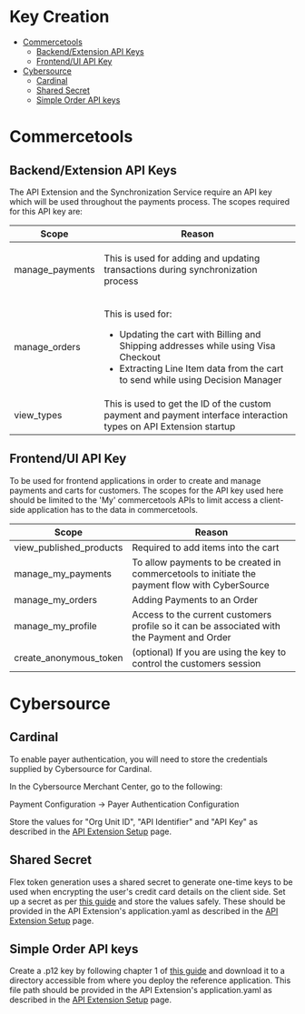 <div id="page">

<div id="main" class="aui-page-panel">

<div id="main-header">

# Key Creation

</div>

<div id="content" class="view">

<div id="main-content" class="wiki-content group">

<div class="toc-macro rbtoc1581891563817">

  - [Commercetools](#Commercetools)
      - [Backend/Extension API
        Keys](#Backend/ExtensionAPIKeys)
      - [Frontend/UI API Key](#Frontend/UIAPIKey)
  - [Cybersource](#Cybersource)
      - [Cardinal](#Cardinal)
      - [Shared Secret](#SharedSecret)
      - [Simple Order API keys](#SimpleOrderAPIkeys)

</div>

# <a name="Commercetools"></a>Commercetools

## <a name="Backend/ExtensionAPIKeys"></a>Backend/Extension API Keys

The API Extension and the Synchronization Service require an API key
which will be used throughout the payments process. The scopes required
for this API key are:

<div class="table-wrap">

<table>
<thead>
<tr class="header">
<th>Scope</th>
<th>Reason</th>
</tr>
</thead>
<tbody>
<tr class="odd">
<td>manage_payments</td>
<td><p>This is used for adding and updating transactions during synchronization process</p></td>
</tr>
<tr class="even">
<td>manage_orders</td>
<td><p>This is used for:</p>
<ul>
<li>Updating the cart with Billing and Shipping addresses while using Visa Checkout</li>
<li>Extracting Line Item data from the cart to send while using Decision Manager</li>
</ul></td>
</tr>
<tr class="odd">
<td>view_types</td>
<td>This is used to get the ID of the custom payment and payment interface interaction types on API Extension startup</td>
</tr>
</tbody>
</table>

</div>

## <a name="Frontend/UIAPIKey"></a>Frontend/UI API Key

To be used for frontend applications in order to create and manage
payments and carts for customers. The scopes for the API key used here
should be limited to the 'My' commercetools APIs to limit access a
client-side application has to the data in commercetools.

<div class="table-wrap">

| Scope                     | Reason                                                                                         |
| ------------------------- | ---------------------------------------------------------------------------------------------- |
| view\_published\_products | Required to add items into the cart                                                            |
| manage\_my\_payments      | To allow payments to be created in commercetools to initiate the payment flow with CyberSource |
| manage\_my\_orders        | Adding Payments to an Order                                                                    |
| manage\_my\_profile       | Access to the current customers profile so it can be associated with the Payment and Order     |
| create\_anonymous\_token  | (optional) If you are using the key to control the customers session                           |

</div>

# <a name="Cybersource"></a>Cybersource

## <a name="Cardinal"></a>Cardinal

To enable payer authentication, you will need to store the credentials
supplied by Cybersource for Cardinal.

In the Cybersource Merchant Center, go to the following:

Payment Configuration → Payer Authentication Configuration

Store the values for "Org Unit ID", "API Identifier" and "API Key" as
described in the [API Extension
Setup](API-Extension-Setup.md) page.

## <a name="SharedSecret"></a>Shared Secret

Flex token generation uses a shared secret to generate one-time keys to
be used when encrypting the user's credit card details on the client
side. Set up a secret as per [this
guide](https://developer.cybersource.com/api/developer-guides/dita-flex/SAFlexibleToken/authentication/createSharedKey.html)<span> </span>and
store the values safely. These should be provided in the API Extension's
application.yaml as described in the [API Extension
Setup](API-Extension-Setup.md) page.

## <a name="SimpleOrderAPIkeys"></a>Simple Order API keys

Create a .p12 key by following chapter 1 of [this
guide](http://apps.cybersource.com/library/documentation/dev_guides/security_keys/creating_and_using_security_keys.pdfthis%20guide)<span> </span>and
download it to a directory accessible from where you deploy the
reference application. This file path should be provided in the API
Extension's application.yaml as described in the [API Extension
Setup](API-Extension-Setup.md) page.

</div>

</div>

</div>

</div>